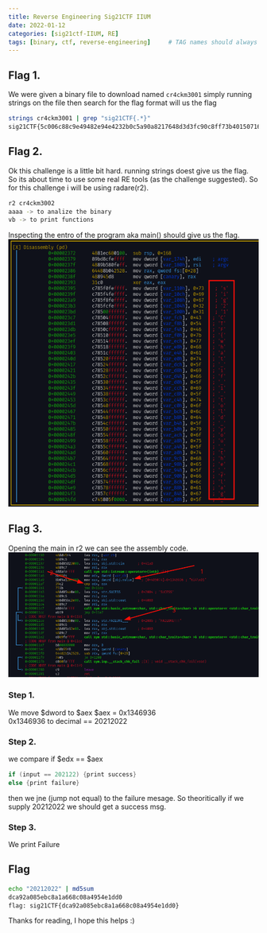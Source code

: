 ```yaml
---
title: Reverse Engineering Sig21CTF IIUM
date: 2022-01-12
categories: [sig21ctf-IIUM, RE]
tags: [binary, ctf, reverse-engineering]     # TAG names should always be lowercase
---
```


## Flag 1.
We were given a binary file to download named `cr4ckm3001`
simply running strings on the file then search for the flag format will us the flag
```bash
strings cr4ckm3001 | grep "sig21CTF{.*}"
sig21CTF{5c006c88c9e49482e94e4232b0c5a90a8217648d3d3fc90c8ff73b40150716d3}

```
## Flag 2.
Ok this challenge is a little bit hard. running strings doest give us the flag. So its about time to use some real RE tools (as the challenge suggested). So for this challenge i will be using radare(r2). 

```bash
r2 cr4ckm3002
aaaa -> to analize the binary
vb -> to print functions
```
Inspecting the entro of the program aka main() should give us the flag.<br>
![img](/assets/img/sig21ctf/re/flag_2_image.png)


## Flag 3.
Opening the main in r2 we can see the assembly code. <br>
![img](/assets/img/sig21ctf/re/flag_3_explanation.png)

### Step 1.
We move $dword to $aex 
$aex = 0x1346936 <br>
0x1346936 to decimal == 20212022

### Step 2.
we compare if $edx == $aex
```cpp
if (input == 202122) {print success} 
else {print failure}
```
then we jne (jump not equal) to the failure mesage.
So theoritically if we supply 20212022 we should get a success msg.

### Step 3.
We print Failure

## Flag

```bash
echo "20212022" | md5sum
dca92a085ebc8a1a668c08a4954e1dd0
flag: sig21CTF{dca92a085ebc8a1a668c08a4954e1dd0}
```

Thanks for reading, I hope this helps :)